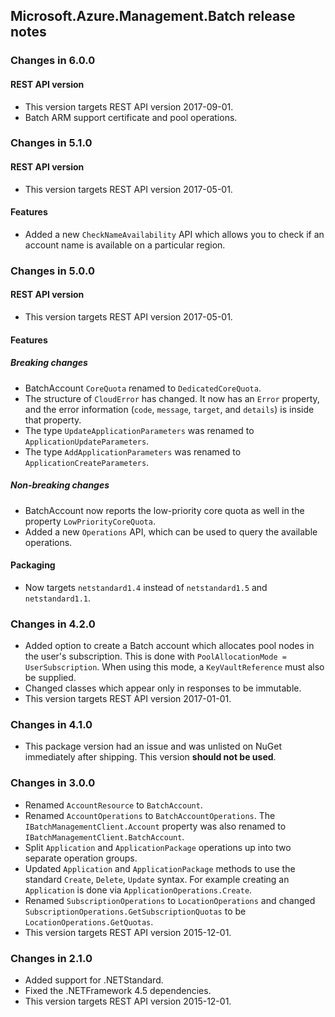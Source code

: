 ## Microsoft.Azure.Management.Batch release notes

### Changes in 6.0.0
#### REST API version
- This version targets REST API version 2017-09-01.
- Batch ARM support certificate and pool operations.

### Changes in 5.1.0
#### REST API version
- This version targets REST API version 2017-05-01.

#### Features
- Added a new `CheckNameAvailability` API which allows you to check if an account name is available on a particular region.

### Changes in 5.0.0
#### REST API version
- This version targets REST API version 2017-05-01.

#### Features
##### Breaking changes
- BatchAccount `CoreQuota` renamed to `DedicatedCoreQuota`.
- The structure of `CloudError` has changed. It now has an `Error` property, and the error information (`code`, `message`, `target`, and `details`) is inside that property.
- The type `UpdateApplicationParameters` was renamed to `ApplicationUpdateParameters`.
- The type `AddApplicationParameters` was renamed to `ApplicationCreateParameters`.

##### Non-breaking changes
- BatchAccount now reports the low-priority core quota as well in the property `LowPriorityCoreQuota`.
- Added a new `Operations` API, which can be used to query the available operations.

#### Packaging
- Now targets `netstandard1.4` instead of `netstandard1.5` and `netstandard1.1`.

### Changes in 4.2.0
- Added option to create a Batch account which allocates pool nodes in the user's subscription. This is done with `PoolAllocationMode = UserSubscription`. When using this mode, a `KeyVaultReference` must also be supplied.
- Changed classes which appear only in responses to be immutable.
- This version targets REST API version 2017-01-01.

### Changes in 4.1.0
- This package version had an issue and was unlisted on NuGet immediately after shipping. This version **should not be used**.

### Changes in 3.0.0
- Renamed `AccountResource` to `BatchAccount`.
- Renamed `AccountOperations` to `BatchAccountOperations`. The `IBatchManagementClient.Account` property was also renamed to `IBatchManagementClient.BatchAccount`.
- Split `Application` and `ApplicationPackage` operations up into two separate operation groups. 
- Updated `Application` and `ApplicationPackage` methods to use the standard `Create`, `Delete`, `Update` syntax. For example creating an `Application` is done via `ApplicationOperations.Create`.
- Renamed `SubscriptionOperations` to `LocationOperations` and changed `SubscriptionOperations.GetSubscriptionQuotas` to be `LocationOperations.GetQuotas`.
- This version targets REST API version 2015-12-01.

### Changes in 2.1.0
- Added support for .NETStandard.
- Fixed the .NETFramework 4.5 dependencies.
- This version targets REST API version 2015-12-01.